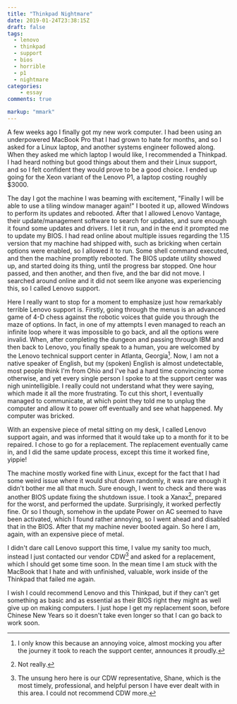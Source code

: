 ```yaml
---
title: "Thinkpad Nightmare"
date: 2019-01-24T23:38:15Z
draft: false
tags:
  - lenovo
  - thinkpad
  - support
  - bios
  - horrible
  - p1
  - nightmare
categories:
    - essay
comments: true

markup: "mmark"
---
```


A few weeks ago I finally got my new work computer. I had been using an
underpowered MacBook Pro that I had grown to hate for months, and so I asked for
a Linux laptop, and another systems engineer followed along. When they asked me
which laptop I would like, I recommended a Thinkpad. I had heard nothing but
good things about them and their Linux support, and so I felt confident they
would prove to be a good choice. I ended up going for the Xeon variant of the
Lenovo P1, a laptop costing roughly $3000.

The day I got the machine I was beaming with excitement, "Finally I will be able
to use a tiling window manager again!" I booted it up, allowed Windows to
perform its updates and rebooted. After that I allowed Lenovo Vantage, their
update/management software to search for updates, and sure enough it found some
updates and drivers. I let it run, and in the end it prompted me to update my
BIOS. I had read online about multiple issues regarding the 1.15 version that my
machine had shipped with, such as bricking when certain options were enabled, so
I allowed it to run. Some shell command executed, and then the machine promptly
rebooted. The BIOS update utility showed up, and started doing its thing, until
the progress bar stopped. One hour passed, and then another, and then five, and
the bar did not move. I searched around online and it did not seem like anyone
was experiencing this, so I called Lenovo support.

Here I really want to stop for a moment to emphasize just how remarkably
terrible Lenovo support is. Firstly, going through the menus is an advanced game
of 4-D chess against the robotic voices that guide you through the maze of
options. In fact, in one of my attempts I even managed to reach an infinite loop
where it was impossible to go back, and all the options were invalid. When,
after completing the dungeon and passing through IBM and then back to Lenovo,
you finally speak to a human, you are welcomed by the Lenovo technical support
center in Atlanta, Georgia[^1]. Now, I am not a native speaker of English, but
my (spoken) English is almost undetectable, most people think I'm from Ohio and
I've had a hard time convincing some otherwise, and yet every single person I
spoke to at the support center was nigh unintelligible. I really could not
understand what they were saying, which made it all the more frustrating. To cut
this short, I eventually managed to communicate, at which point they told me to
unplug the computer and allow it to power off eventually and see what happened.
My computer was bricked.

With an expensive piece of metal sitting on my desk, I called Lenovo support
again, and was informed that it would take up to a month for it to be repaired.
I chose to go for a replacement. The replacement eventually came in, and I did
the same update process, except this time it worked fine, yippie!

The machine mostly worked fine with Linux, except for the fact that I had some
weird issue where it would shut down randomly, it was rare enough it didn't
bother me all that much. Sure enough, I went to check and there was another BIOS
update fixing the shutdown issue. I took a Xanax[^2], prepared for the worst,
and performed the update. Surprisingly, it worked perfectly fine. Or so I
though, somehow in the update Power on AC seemed to have been activated, which I
found rather annoying, so I went ahead and disabled that in the BIOS. After that
my machine never booted again. So here I am, again, with an expensive piece of
metal.

I didn't dare call Lenovo support this time, I value my sanity too much, instead
I just contacted our vendor CDW[^3] and asked for a replacement, which I should get
some time soon. In the mean time I am stuck with the MacBook that I hate and
with unfinished, valuable, work inside of the Thinkpad that failed me again.

I wish I could recommend Lenovo and this Thinkpad, but if they can't get
something as basic and as essential as their BIOS right they might as well give
up on making computers. I just hope I get my replacement soon, before Chinese
New Years so it doesn't take even longer so that I can go back to work soon.

[^1]: I only know this because an annoying voice, almost mocking you after the journey it took to reach the support center, announces it proudly.

[^2]: Not really.

[^3]: The unsung hero here is our CDW representative, Shane, which is the most timely, professional, and helpful person I have ever dealt with in this area. I could not recommend CDW more.
